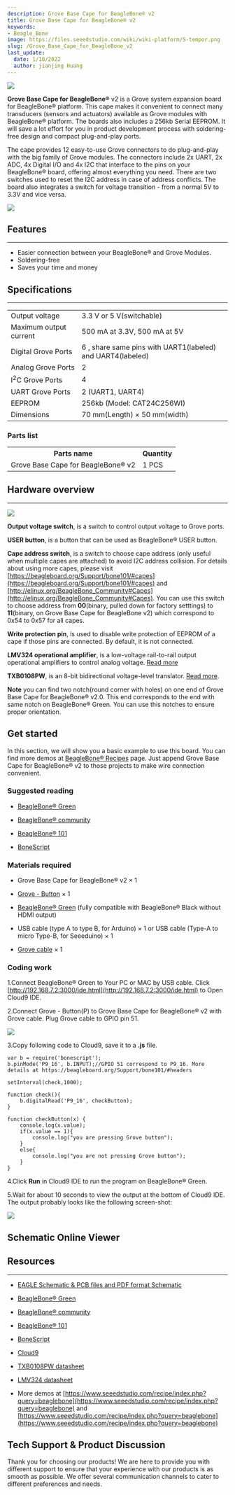 ```yaml
---
description: Grove Base Cape for BeagleBone® v2
title: Grove Base Cape for BeagleBone® v2
keywords:
- Beagle_Bone
image: https://files.seeedstudio.com/wiki/wiki-platform/S-tempor.png
slug: /Grove_Base_Cape_for_BeagleBone_v2
last_update:
  date: 1/10/2022
  author: jianjing Huang
---
```



![](https://files.seeedstudio.com/wiki/Grove_Base_Cape_for_BeagleBone_v2/img/Grove_Base_Cape_for_BeagleBone_v2_product_view_1200.jpg)

**Grove Base Cape for BeagleBone®** v2 is a Grove system expansion board for BeagleBone® platform. This cape makes it convenient to connect many transducers (sensors and actuators) available as Grove modules with BeagleBone® platform. The boards also includes a 256kb Serial EEPROM. It will save a lot effort for you in product development process with soldering-free design and compact plug-and-play ports.

The cape provides 12 easy-to-use Grove connectors to do plug-and-play with the big family of Grove modules. The connectors include 2x UART, 2x ADC, 4x Digital I/O and 4x I2C that interface to the pins on your BeagleBone® board, offering almost everything you need. There are two switches used to reset the I2C address in case of address conflicts. The board also integrates a switch for voltage transition - from a normal 5V to 3.3V and vice versa.

[![](https://files.seeedstudio.com/wiki/Seeed-WiKi/docs/images/300px-Get_One_Now_Banner-ragular.png)](https://www.seeedstudio.com/Grove-Base-Cape-for-Beaglebone-v2.0-p-2644.html)

## Features

---

* Easier connection between your BeagleBone® and Grove Modules.
* Soldering-free
* Saves your time and money

## Specifications

---
<table>
  <tbody><tr>
      <td> Output voltage </td>
      <td> 3.3 V or 5 V(switchable)
      </td></tr>
    <tr>
      <td>  Maximum output current </td>
      <td> 500 mA at 3.3V, 500 mA at 5V
      </td></tr>
    <tr>
      <td> Digital Grove Ports </td>
      <td> 6 , share same pins with UART1(labeled) and UART4(labeled)
      </td></tr>
    <tr>
      <td> Analog Grove Ports </td>
      <td> 2
      </td></tr>
    <tr>
      <td> I<sup>2</sup>C Grove Ports </td>
      <td> 4
      </td></tr>
    <tr>
      <td> UART Grove Ports </td>
      <td> 2 (UART1, UART4)
      </td></tr>
    <tr>
      <td> EEPROM </td>
      <td> 256kb (Model: CAT24C256WI)
      </td></tr>
    <tr>
      <td> Dimensions </td>
      <td> 70 mm(Length) × 50 mm(width)
      </td></tr></tbody></table>

### Parts list

<table>
  <tbody><tr>
      <th>Parts name </th>
      <th> Quantity
      </th></tr>
    <tr>
      <td>Grove Base Cape for BeagleBone® v2 </td>
      <td> 1 PCS
      </td></tr></tbody></table>

## Hardware overview

---
![](https://files.seeedstudio.com/wiki/Grove_Base_Cape_for_BeagleBone_v2/img/Grove_Base_Cape_for_BeagleBone_v2_hardware_overview_1200.jpg)

**Output voltage switch**, is a switch to control output voltage to Grove ports.

**USER button**, is a button that can be used as BeagleBone® USER button.

**Cape address switch**, is a switch to choose cape address (only useful when multiple capes are attached) to avoid I2C address collision. For details about using more capes, please visit [https://beagleboard.org/Support/bone101/#capes](https://beagleboard.org/Support/bone101/#capes) and [http://elinux.org/BeagleBone_Community#Capes](http://elinux.org/BeagleBone_Community#Capes). You can use this switch to choose address from **00**(binary, pulled down for factory setttings) to **11**(binary, on Grove Base Cape for BeagleBone v2) which correspond to 0x54 to 0x57 for all capes.

**Write protection pin**, is used to disable write protection of EEPROM of a cape if those pins are connected. By default, it is not connected.

**LMV324 operational amplifier**, is a low-voltage rail-to-rail output operational amplifiers to control analog voltage. [Read more](http://www.ti.com/lit/ds/symlink/lmv324.pdf)

**TXB0108PW**, is an 8-bit bidirectional voltage-level translator. [Read more](http://www.electroensaimada.com/uploads/9/0/8/9/9089783/txb0108.pdf).

**Note** you can find two notch(round corner with holes) on one end of Grove Base Cape for BeagleBone® v2.0. This end corresponds to the end with same notch on BeagleBone® Green. You can use this notches to ensure proper orientation.

## Get started

In this section, we will show you a basic example to use this board. You can find more demos at [BeagleBone® Recipes](https://www.seeedstudio.com/recipe/index.php?query=beaglebone) page. Just append Grove Base Cape for BeagleBone® v2 to those projects to make wire connection convenient.

### Suggested reading

* [BeagleBone® Green](/BeagleBone_Green)

* [BeagleBone® community](https://beagleboard.org/)

* [BeagleBone® 101](https://beagleboard.org/support/bone101)

* [BoneScript](https://beagleboard.org/support/bonescript)

### Materials required

* Grove Base Cape for BeagleBone® v2 × 1

* [Grove - Button](https://www.seeedstudio.com/item_detail.html?p_id=766) × 1

* [BeagleBone® Green](https://www.seeedstudio.com/item_detail.html?p_id=2504) (fully compatible with BeagleBone® Black without HDMI output)

* USB cable (type A to type B, for Arduino) × 1 or USB cable (Type-A to micro Type-B, for Seeeduino) × 1

* [Grove cable](https://www.seeedstudio.com/depot/Grove-Universal-4-Pin-Buckled-5cm-Cable-5-PCs-Pack-p-925.html?cPath=98_106_57) × 1

### Coding work

1.Connect BeagleBone® Green to Your PC or MAC by USB cable. Click [http://192.168.7.2:3000/ide.html](http://192.168.7.2:3000/ide.html) to Open Cloud9 IDE.

2.Connect Grove - Button(P) to Grove Base Cape for  BeagleBone® v2 with Grove cable. Plug Grove cable to GPIO pin 51.

![](https://files.seeedstudio.com/wiki/Grove_Base_Cape_for_BeagleBone_v2/img/Grove_Base_Cape_for_BeagleBone_v2_wiki_demo_1200.jpg)

3.Copy following code to Cloud9, save it to a **.js** file.

```
var b = require('bonescript');
b.pinMode('P9_16', b.INPUT);//GPIO 51 correspond to P9_16. More details at https://beagleboard.org/Support/bone101/#headers

setInterval(check,1000);

function check(){
    b.digitalRead('P9_16', checkButton);
}

function checkButton(x) {
    console.log(x.value);
    if(x.value == 1){
        console.log("you are pressing Grove button");
    }
    else{
        console.log("you are not pressing Grove button");
    }
}
```

4.Click **Run** in Cloud9 IDE to run the program on BeagleBone® Green.

5.Wait for about 10 seconds to view the output at the bottom of Cloud9 IDE. The output probably looks like the following screen-shot:

![](https://files.seeedstudio.com/wiki/Grove_Base_Cape_for_BeagleBone_v2/img/Grove_Base_Cape_for_BeagleBone_v2_wiki_demo_result_600_s.png)

## Schematic Online Viewer

<div className="altium-ecad-viewer" data-project-src="https://files.seeedstudio.com/wiki/Grove_Base_Cape_for_BeagleBone_v2/res/Grove_Base_Cape_for_BeagleBone_v2.0_Schematics.zip" style={{borderRadius: '0px 0px 4px 4px', height: 500, borderStyle: 'solid', borderWidth: 1, borderColor: 'rgb(241, 241, 241)', overflow: 'hidden', maxWidth: 1280, maxHeight: 700, boxSizing: 'border-box'}}>
</div>

## Resources

---

* [EAGLE Schematic &amp; PCB files and PDF format Schematic](https://files.seeedstudio.com/wiki/Grove_Base_Cape_for_BeagleBone_v2/res/Grove_Base_Cape_for_BeagleBone_v2.0_Schematics.zip)

* [BeagleBone® Green](/BeagleBone_Green)

* [BeagleBone® community](https://beagleboard.org/)

* [BeagleBone® 101](https://beagleboard.org/support/bone101)

* [BoneScript](https://beagleboard.org/support/bonescript)

* [Cloud9](https://c9.io/)

* [TXB0108PW datasheet](http://www.electroensaimada.com/uploads/9/0/8/9/9089783/txb0108.pdf)

* [LMV324 datasheet](http://www.ti.com/lit/ds/symlink/lmv324.pdf)

* More demos at [https://www.seeedstudio.com/recipe/index.php?query=beaglebone](https://www.seeedstudio.com/recipe/index.php?query=beaglebone) and [https://www.seeedstudio.com/recipe/index.php?query=beaglebone](https://www.seeedstudio.com/recipe/index.php?query=beaglebone)

## Tech Support & Product Discussion

Thank you for choosing our products! We are here to provide you with different support to ensure that your experience with our products is as smooth as possible. We offer several communication channels to cater to different preferences and needs.

<div class="button_tech_support_container">
<a href="https://forum.seeedstudio.com/" class="button_forum"></a> 
<a href="https://www.seeedstudio.com/contacts" class="button_email"></a>
</div>

<div class="button_tech_support_container">
<a href="https://discord.gg/eWkprNDMU7" class="button_discord"></a> 
<a href="https://github.com/Seeed-Studio/wiki-documents/discussions/69" class="button_discussion"></a>
</div>

